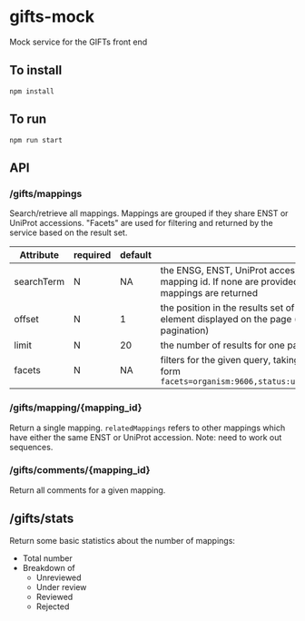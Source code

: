 # gifts-mock
Mock service for the GIFTs front end

## To install
`npm install`

## To run
`npm run start`

## API
### /gifts/mappings

Search/retrieve all mappings. Mappings are grouped if they share ENST or UniProt accessions. "Facets" are used for filtering and returned by the service based on the result set.

|Attribute|required|default| |
|---------|--------|-------|-|
|searchTerm|N|NA|the ENSG, ENST, UniProt accession or mapping id. If none are provided all mappings are returned|
|offset|N|1|the position in the results set of the first element displayed on the page (for pagination)|
|limit|N|20|the number of results for one page|
|facets|N|NA|filters for the given query, taking the form `facets=organism:9606,status:unreviewed`|


### /gifts/mapping/{mapping_id}
Return a single mapping. `relatedMappings` refers to other mappings which have either the same ENST or UniProt accession.
Note: need to work out sequences.

### /gifts/comments/{mapping_id}
Return all comments for a given mapping.

## /gifts/stats
Return some basic statistics about the number of mappings:
- Total number
- Breakdown of 
  - Unreviewed
  - Under review
  - Reviewed
  - Rejected
